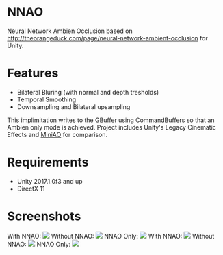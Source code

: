 # NNAO
Neural Network Ambien Occlusion based on http://theorangeduck.com/page/neural-network-ambient-occlusion for Unity.

# Features
* Bilateral Bluring (with normal and depth tresholds)
* Temporal Smoothing
* Downsampling and Bilateral upsampling

This implimitation writes to the GBuffer using CommandBuffers so that an Ambien only mode is achieved.
Project includes Unity's Legacy Cinematic Effects and [MiniAO](https://github.com/keijiro/MiniEngineAO) for comparison.

# Requirements
* Unity 2017.1.0f3 and up
* DirectX 11

# Screenshots
With NNAO:
![](https://github.com/simeonradivoev/NNAO/raw/master/Screenshots/Screenshot-08-26-17-20-23-05.png)
Without NNAO:
![](https://github.com/simeonradivoev/NNAO/raw/master/Screenshots/Screenshot-08-26-17-20-42-25.png)
NNAO Only:
![](https://github.com/simeonradivoev/NNAO/raw/master/Screenshots/Screenshot-08-26-17-20-23-10.png)
With NNAO:
![](https://github.com/simeonradivoev/NNAO/raw/master/Screenshots/Screenshot-08-26-17-20-23-26.png)
Without NNAO:
![](https://github.com/simeonradivoev/NNAO/raw/master/Screenshots/Screenshot-08-26-17-20-42-36.png)
NNAO Only:
![](https://github.com/simeonradivoev/NNAO/raw/master/Screenshots/Screenshot-08-26-17-20-23-29.png)
